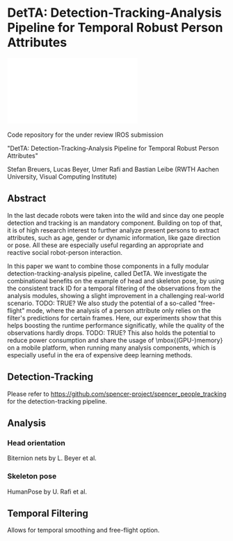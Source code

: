 # DetTA: Detection-Tracking-Analysis Pipeline for Temporal Robust Person Attributes

![Overview of the detection-tracking-analysis pipeline](/images/pipeline.pdf?raw=true "Overview of the detection-tracking-analysis pipeline")

Code repository for the under review IROS submission

"DetTA: Detection-Tracking-Analysis Pipeline for Temporal Robust Person Attributes"

Stefan Breuers, Lucas Beyer, Umer Rafi and Bastian Leibe
(RWTH Aachen University, Visual Computing Institute)

## Abstract
In the last decade robots were taken into the wild and since day one people detection and tracking is an mandatory component.
Building on top of that, it is of high research interest to further analyze present persons to extract attributes, such as age, gender or dynamic information, like gaze direction or pose.
All these are especially useful regarding an appropriate and reactive social robot-person interaction.

In this paper we want to combine those components in a fully modular detection-tracking-analysis pipeline, called DetTA.
We investigate the combinational benefits on the example of head and skeleton pose, by using the consistent track ID for a temporal filtering of the observations from the analysis modules, showing a slight improvement in a challenging real-world scenario. TODO: TRUE?
We also study the potential of a so-called "free-flight" mode, where the analysis of a person attribute only relies on the filter's predictions for certain frames.
Here, our experiments show that this helps boosting the runtime performance significatly, while the quality of the observations hardly drops. TODO: TRUE?
This also holds the potential to reduce power consumption and share the usage of \mbox{(GPU-)memory} on a mobile platform, when running many analysis components, which is especially useful in the era of expensive deep learning methods.


## Detection-Tracking
Please refer to https://github.com/spencer-project/spencer_people_tracking for the detection-tracking pipeline.

## Analysis
### Head orientation
Biternion nets by L. Beyer et al.

### Skeleton pose
HumanPose by U. Rafi et al.

## Temporal Filtering
Allows for temporal smoothing and free-flight option.

